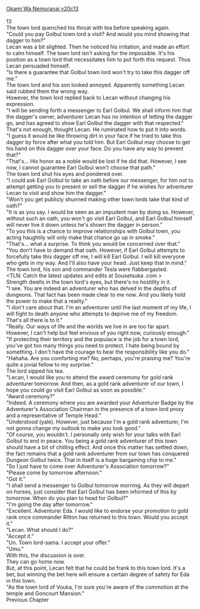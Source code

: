 [Okami Wa Nemuranai v20c13](https://www.sousetsuka.com/2020/06/okami-wa-nemuranai-2013.html)
<br/><br/>
13<br/>
The town lord quenched his throat with tea before speaking again.<br/>
"Could you pay Golbul town lord a visit? And would you mind showing that dagger to him?"<br/>
Lecan was a bit slighted. Then he noticed his irritation, and made an effort to calm himself. The town lord isn't asking for the impossible. It's his position as a town lord that necessitates him to put forth this request. Thus Lecan persuaded himself.<br/>
"Is there a guarantee that Golbul town lord won't try to take this dagger off me."<br/>
The town lord and his son looked annoyed. Apparently something Lecan said rubbed them the wrong way.<br/>
However, the town lord replied back to Lecan without changing his expression.<br/>
"I will be sending forth a messenger to Earl Golbul. We shall inform him that the dagger's owner, adventurer Lecan has no intention of letting the dagger go, and has agreed to show Earl Golbul the dagger with that respected."<br/>
That's not enough, thought Lecan. He ruminated how to put it into words.<br/>
"I guess it would be like throwing dirt in your face if he tried to take this dagger by force after what you told him. But Earl Golbul may choose to get his hand on this dagger over your face. Do you have any way to prevent that?"<br/>
"That's... His honor as a noble would be lost if he did that. However, I see now, I cannot guarantee Earl Golbul won't choose that path."<br/>
The town lord shut his eyes and pondered over.<br/>
"I could ask Earl Golbul to take an oath before our messenger, for him not to attempt getting you to present or sell the dagger if he wishes for adventurer Lecan to visit and show him the dagger."<br/>
"Won't you get publicly shunned making other town lords take that kind of oath?" <br/>
"It is as you say. I would be seen as an impudent man by doing so. However, without such an oath, you won't go visit Earl Golbul, and Earl Golbul himself will never live it down unless he's shown the dagger in person."<br/>
"To you this is a chance to improve relationships with Golbul town, you acting haughtily will only make that chance go up in smoke."<br/>
"That's... what a surprise. To think you would be concerned over that."<br/>
"You don't have to demand that oath. However, if Earl Golbul attempts to forcefully take this dagger off me, I will kill Earl Golbul. I will kill everyone who gets in my way. And I'll also have your head. Just keep that in mind."<br/>
The town lord, his son and commander Tesla were flabbergasted.<br/>
<TLN: Catch the latest updates and edits at Sousetsuka .com ><br/>
Strength dwells in the town lord's eyes, but there's no hostility in it.<br/>
"I see. You are indeed an adventurer who has delved in the depths of dungeons. That fact has been made clear to me now. And you likely hold the power to make that a reality."<br/>
"I don't care about that. I'm an adventurer until the last moment of my life, I will fight to death anyone who attempts to deprive me of my freedom. That's all there is to it."<br/>
"Really. Our ways of life and the worlds we live in are too far apart. However, I can't help but feel envious of you right now, curiously enough."<br/>
"If protecting their territory and the populace is the job for a town lord, you've got too many things you need to protect. I hate being bound by something. I don't have the courage to bear the responsibility like you do."<br/>
"Hahaha. Are you comforting me? No, perhaps, you're praising me? You're quite a jovial fellow to my surprise."<br/>
The lord sipped his tea.<br/>
"Lecan, I would like you to attend the award ceremony for gold rank adventurer tomorrow. And then, as a gold rank adventurer of our town, I hope you could go visit Earl Golbul as soon as possible."<br/>
"Award ceremony?"<br/>
"Indeed. A ceremony where you are awarded your Adventurer Badge by the Adventurer's Association Chairman in the presence of a town lord proxy and a representative of Temple Head."<br/>
"Understood (yale). However, just because I'm a gold rank adventurer, I'm not gonna change my outlook to make you look good."<br/>
"Of course, you wouldn't. I personally only wish for your talks with Earl Golbul to end in peace. You being a gold rank adventurer of this town should have a bit of chilling effect. And once this matter has settled down, the fact remains that a gold rank adventurer from our town has conquered Dungeon Golbul twice. That in itself is a huge bargaining chip to me."<br/>
"So I just have to come over Adventurer's Association tomorrow?"<br/>
"Please come by tomorrow afternoon."<br/>
"Got it."<br/>
"I shall send a messenger to Golbul tomorrow morning. As they will depart on horses, just consider that Earl Golbul has been informed of this by tomorrow. When do you plan to head for Golbul?"<br/>
"I'm going the day after tomorrow."<br/>
"Excellent. Adventurer Eda. I would like to endorse your promotion to gold rank once commander Ritton has returned to this town. Would you accept it."<br/>
"Lecan. What should I do?"<br/>
"Accept it."<br/>
"Un. Town lord-sama. I accept your offer."<br/>
"Umu."<br/>
With this, the discussion is over.<br/>
They can go home now.<br/>
But, at this point, Lecan felt that he could be frank to this town lord. It's a bet, but winning the bet here will ensure a certain degree of safety for Eda in this town.<br/>
"As the town lord of Vouka, I'm sure you're aware of the commotion at the temple and Goncourt Mansion."<br/>
Previous Chapter<br/>
